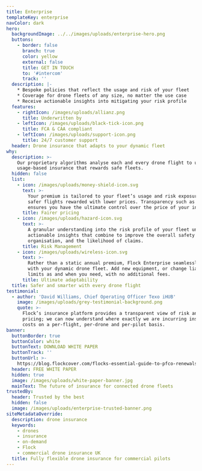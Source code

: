 ```yaml
---
title: Enterprise
templateKey: enterprise
navColor: dark
hero:
  backgroundImage: ../../images/uploads/enterprise-hero.png
  buttons:
    - border: false
      branch: true
      color: yellow
      external: false
      title: GET IN TOUCH
      to: '#intercom'
      track: ''
  description: |-
    * Bespoke policies that reflect the usage and risk of your fleet
    * Coverage for drone fleets of any size, no matter the use case
    * Receive actionable insights into mitigating your risk profile
  features:
    - rightIcon: /images/uploads/allianz.png
      title: Underwritten by
    - leftIcon: /images/uploads/black-tick-icon.png
      title: FCA & CAA compliant
    - leftIcon: /images/uploads/support-icon.png
      title: 24/7 customer support
  header: Drone insurance that adapts to your dynamic fleet
why:
  description: >-
    Our proprietary algorithms analyse each and every drone flight to unlock
    usage-based insurance that rewards safe fleets.
  hidden: false
  list:
    - icon: /images/uploads/money-shield-icon.svg
      text: >-
        Your premium is tailored to your fleet’s usage and risk exposure, with
        safer flights rewarded with lower prices. Transparency such as this
        ensures you have the ultimate control over the price of your insurance.
      title: Fairer pricing
    - icon: /images/uploads/hazard-icon.svg
      text: >-
        A granular understanding into the risk profile of your fleet unlocks
        actionable insights that combine to improve the overall safety of your
        organisation, and the likelihood of claims.
      title: Risk Management
    - icon: /images/uploads/wireless-icon.svg
      text: >-
        Rather than a static annual premium, Flock Enterprise seamlessly evolves
        with your dynamic drone fleet. Add new equipment, or change liability
        limits as and when you need, with no additional fees.
      title: Ultimate adaptability
  title: Safer and smarter with every drone flight
testimonial:
  - author: 'David Williams, Chief Operating Officer Texo iHUB'
    image: /images/uploads/grey-testimonial-background.png
    quote: >-
      Flock’s insurance platform provides a transparent view of risk and
      pricing; we can now understand where exactly we are incurring insurance
      costs on a per-flight, per-drone and per-pilot basis.
banner:
  buttonBorder: true
  buttonColor: white
  buttonText: DOWNLOAD WHITE PAPER
  buttonTrack: ''
  buttonUrl: >-
    https://blog.flockcover.com/flocks-essential-guide-to-pfco-renewals-dac39542e16a
  header: FREE WHITE PAPER
  hidden: true
  image: /images/uploads/white-paper-banner.jpg
  mainText: The future of insurance for connected drone fleets
trustedBy:
  header: Trusted by the best
  hidden: false
  image: /images/uploads/enterprise-trusted-banner.png
siteMetadataOverride:
  description: drone insurance
  keywords:
    - drones
    - insurance
    - on-demand
    - Flock
    - commercial drone insurance UK
  title: Fully flexible drone insurance for commercial pilots
---
```


